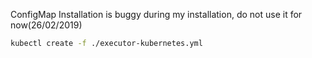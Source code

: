 
ConfigMap Installation is buggy during my installation, do not use it for now(26/02/2019)

```sh
kubectl create -f ./executor-kubernetes.yml
```


